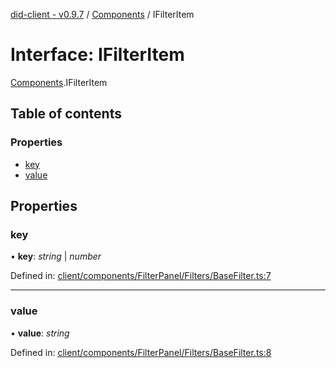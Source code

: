 [did-client - v0.9.7](../README.md) / [Components](../modules/components.md) / IFilterItem

# Interface: IFilterItem

[Components](../modules/components.md).IFilterItem

## Table of contents

### Properties

- [key](components.ifilteritem.md#key)
- [value](components.ifilteritem.md#value)

## Properties

### key

• **key**: *string* \| *number*

Defined in: [client/components/FilterPanel/Filters/BaseFilter.ts:7](https://github.com/Puzzlepart/did/blob/dev/client/components/FilterPanel/Filters/BaseFilter.ts#L7)

___

### value

• **value**: *string*

Defined in: [client/components/FilterPanel/Filters/BaseFilter.ts:8](https://github.com/Puzzlepart/did/blob/dev/client/components/FilterPanel/Filters/BaseFilter.ts#L8)
